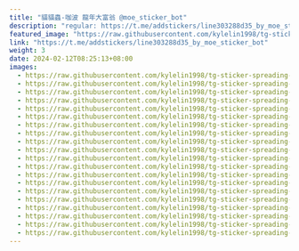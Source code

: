 ```yaml
---
title: "貓貓蟲-咖波 龍年大富翁 @moe_sticker_bot"
description: "regular: https://t.me/addstickers/line303288d35_by_moe_sticker_bot"
featured_image: "https://raw.githubusercontent.com/kylelin1998/tg-sticker-spreading-worldwide-images/main/img/9443b81a-723f-4e0c-a986-5ba94b8392d9.jpg"
link: "https://t.me/addstickers/line303288d35_by_moe_sticker_bot"
weight: 3
date: 2024-02-12T08:25:13+08:00
images:
  - https://raw.githubusercontent.com/kylelin1998/tg-sticker-spreading-worldwide-images/main/img/9443b81a-723f-4e0c-a986-5ba94b8392d9.jpg
  - https://raw.githubusercontent.com/kylelin1998/tg-sticker-spreading-worldwide-images/main/img/0e01103a-f784-41e5-ba8e-b6b30e94f847.jpg
  - https://raw.githubusercontent.com/kylelin1998/tg-sticker-spreading-worldwide-images/main/img/8bb3d83d-0619-4777-9499-715c169dd5df.jpg
  - https://raw.githubusercontent.com/kylelin1998/tg-sticker-spreading-worldwide-images/main/img/3d02e1e4-381c-4add-b5b0-651919edd371.jpg
  - https://raw.githubusercontent.com/kylelin1998/tg-sticker-spreading-worldwide-images/main/img/e68831d9-300a-471e-9157-50bb19bf3818.jpg
  - https://raw.githubusercontent.com/kylelin1998/tg-sticker-spreading-worldwide-images/main/img/cf825bef-3ce0-4c45-9a45-457c18195ded.jpg
  - https://raw.githubusercontent.com/kylelin1998/tg-sticker-spreading-worldwide-images/main/img/f4c07eae-4de7-499d-8374-e49cff8c3fda.jpg
  - https://raw.githubusercontent.com/kylelin1998/tg-sticker-spreading-worldwide-images/main/img/03a07c70-f422-4fc0-bc16-8e7c4195d6ef.jpg
  - https://raw.githubusercontent.com/kylelin1998/tg-sticker-spreading-worldwide-images/main/img/f7a1b8f4-46fd-413c-844e-e0b7ed16a52a.jpg
  - https://raw.githubusercontent.com/kylelin1998/tg-sticker-spreading-worldwide-images/main/img/b4d4c260-e96b-4fc1-9de1-65a7969a2d5f.jpg
  - https://raw.githubusercontent.com/kylelin1998/tg-sticker-spreading-worldwide-images/main/img/c89f026a-d12c-43df-82ce-0b26575c0b15.jpg
  - https://raw.githubusercontent.com/kylelin1998/tg-sticker-spreading-worldwide-images/main/img/3be6eb59-314f-4d67-b150-94080ac6face.jpg
  - https://raw.githubusercontent.com/kylelin1998/tg-sticker-spreading-worldwide-images/main/img/003b4aec-0df4-4942-a255-15b02768da01.jpg
  - https://raw.githubusercontent.com/kylelin1998/tg-sticker-spreading-worldwide-images/main/img/3e3fe51e-1c32-4c98-a7d2-93ae0f2bad69.jpg
  - https://raw.githubusercontent.com/kylelin1998/tg-sticker-spreading-worldwide-images/main/img/85fedc7d-78b0-42f5-b149-87e7eb0bb21d.jpg
  - https://raw.githubusercontent.com/kylelin1998/tg-sticker-spreading-worldwide-images/main/img/273c9556-3cb9-4cf5-ab3c-d9a10e3d485b.jpg
  - https://raw.githubusercontent.com/kylelin1998/tg-sticker-spreading-worldwide-images/main/img/134646d4-e7ac-47f7-acb5-b5cbec3d710e.jpg
  - https://raw.githubusercontent.com/kylelin1998/tg-sticker-spreading-worldwide-images/main/img/fd764156-b4d2-4e65-b228-b897e2945d97.jpg
  - https://raw.githubusercontent.com/kylelin1998/tg-sticker-spreading-worldwide-images/main/img/f229b0b2-dc21-4004-bea6-286da336e822.jpg
  - https://raw.githubusercontent.com/kylelin1998/tg-sticker-spreading-worldwide-images/main/img/af2b893e-5aa4-4d6e-b984-e96f33b6ff8c.jpg
---
```

